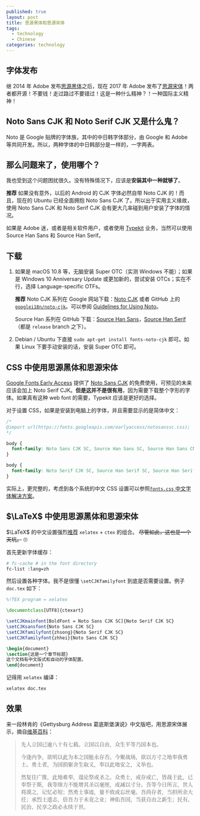 ```yaml
---
published: true
layout: post
title: 思源黑体和思源宋体
tags:
  - technology
  - Chinese
categories: technology
---
```


## 字体发布

继 2014 年 Adobe 发布[思源黑体](https://blog.typekit.com/alternate/source-han-sans-chs/)之后，现在 2017 年 Adobe 发布了[思源宋体](https://source.typekit.com/source-han-serif/cn/)！两者都开源！不要钱！走过路过不要错过！这是一种什么精神？！一种国际主义精神！

## Noto Sans CJK 和 Noto Serif CJK 又是什么鬼？

Noto 是 Google 贴牌的字体族，其中的中日韩字体部分，由 Google 和 Adobe 等共同开发。所以，两种字体的中日韩部分是一样的，一字两表。

## 那么问题来了，使用哪个？

我也受到这个问题困扰很久。没有特殊情况下，应该是**安装其中一种就够了**。

**推荐** 如果没有意外，以后的 Android 的 CJK 字体必然自带 Noto CJK 的！而且，现在的 Ubuntu 已经全面拥抱 Noto Sans CJK 了。所以出于实用主义缘故，使用 Noto Sans CJK 和 Noto Serif CJK 会有更大几率碰到用户安装了字体的情况。

如果是 Adobe 迷，或者是相关软件用户，或者使用 [Typekit](https://typekit.com/) 业务，当然可以使用 Source Han Sans 和 Source Han Serif。

## 下载

1. 如果是 macOS 10.8 等，无脑安装 Super OTC（实测 Windows 不能）；如果是 Windows 10 Anniversary Update 或更加新的，尝试安装 OTCs；实在不行，选择 Language-specific OTFs。

    **推荐** Noto CJK 系列在 Google 网站下载：[Noto CJK](https://www.google.com/get/noto/help/cjk/) 或者 GitHub 上的 [`googlei18n/noto-cjk`](https://github.com/googlei18n/noto-cjk)。可以参阅 [Guidelines for Using Noto](https://www.google.com/get/noto/help/guidelines/)。

    Source Han 系列在 GitHub 下载：[Source Han Sans](https://github.com/adobe-fonts/source-han-sans/tree/release)，[Source Han Serif](https://github.com/adobe-fonts/source-han-serif/tree/release/)（都是 `release` branch 之下）。

2. Debian / Ubuntu 下直接 `sudo apt-get install fonts-noto-cjk` 即可。如果 Linux 下要手动安装的话，安装 Super OTC 即可。

## CSS 中使用思源黑体和思源宋体

[Google Fonts Early Access](https://fonts.google.com/earlyaccess) 提供了 [Noto Sans CJK](https://fonts.google.com/earlyaccess#Noto+Sans+SC) 的免费使用，可预见的未来应该会加上 Noto Serif CJK。**但是这并不是很有用**，因为需要下载整个字形的字体。如果真有这种 web font 的需要，Typekit 应该是更好的选择。

对于设置 CSS，如果是安装到电脑上的字体，并且需要显示的是简体中文：

```css
/*
@import url(https://fonts.googleapis.com/earlyaccess/notosanssc.css);
*/

body {
  font-family: Noto Sans CJK SC, Source Han Sans SC, Source Han Sans CN, sans-serif;
}
```
```css
body {
  font-family: Noto Serif CJK SC, Source Han Serif SC, Source Han Serif CN, serif;
}
```

实际上，更完整的，考虑到各个系统的中文 CSS 设置可以参照[`fonts.css` 中文字体解决方案](https://zenozeng.github.io/fonts.css/)。

## $\LaTeX$ 中使用思源黑体和思源宋体

$\LaTeX$ 的中文设置强烈[推荐](https://www.fyears.org/2015/06/latex-config-chinese.html) `xelatex` + `ctex` 的组合。 ~~尽管如此，这也是一个天坑。~~ 🙄

首先更新字体缓存：

```bash
# fc-cache # in the font directory
fc-list :lang=zh
```

然后设置各种字体。我不是很懂 `\setCJKfamilyfont` 到底是否需要设置。例子 `doc.tex` 如下：

```latex
%!TEX program = xelatex

\documentclass[UTF8]{ctexart}

\setCJKmainfont[BoldFont = Noto Sans CJK SC]{Noto Serif CJK SC}
\setCJKsansfont{Noto Sans CJK SC}
\setCJKfamilyfont{zhsong}{Noto Serif CJK SC}
\setCJKfamilyfont{zhhei}{Noto Sans CJK SC}

\begin{document}
\section{这是一个章节标题}
这个文档有中文版式和自动的字体配置。
\end{document}
```

记得用 `xelatex` 编译：

```bash
xelatex doc.tex
```

## 效果

来一段林肯的《Gettysburg Address 葛底斯堡演说》中文版吧，用思源宋体展示，摘自[维基百科](https://zh.wikipedia.org/wiki/%E8%93%8B%E8%8C%B2%E5%A0%A1%E6%BC%94%E8%AA%AA)：

<blockquote style="font-family: Noto Serif CJK SC, Source Han Serif SC;">
<p>先人立国已逾八十有七载。立国以自由，众生平等乃国本也。</p>
<p>今逢内争，欲明以此为本之国能永存否。今聚战场，欲以方寸之地奉我勇士。勇士者，为国捐躯舍生取义，奉以此地安之，义举也。</p>
<p>然复往广推，此地难奉，遑论祭或圣之。众勇士，或存或亡，皆战于此，已奉祭于斯，我等绵力不能增其圣以毫厘，或减以寸分。吾等今日所言，世人将漠之，记忆必短；然勇士事迹，量不致或忘丝毫。吾尚存者，当担所余大任；承烈士遗志，倍吾力于未竟之业；神佑吾国，当获自由之新生；民有、民治、民享之政必永续于世。</p>
</blockquote>
